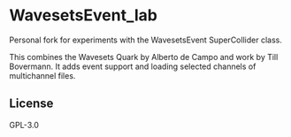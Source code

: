 # WavesetsEvent_lab
Personal fork for experiments with the WavesetsEvent SuperCollider class.  

This combines the Wavesets Quark by Alberto de Campo and work by Till Bovermann.
It adds event support and loading selected channels of multichannel files.

## License

GPL-3.0
